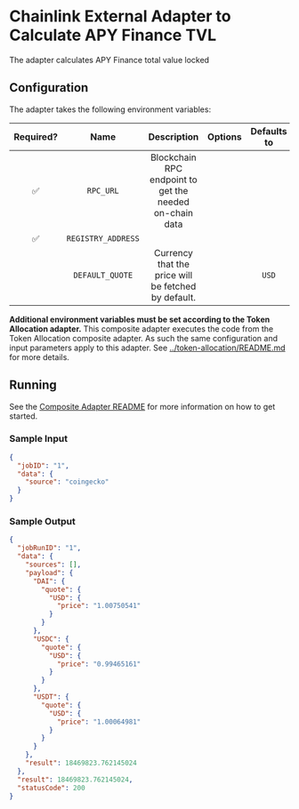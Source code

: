 # Chainlink External Adapter to Calculate APY Finance TVL

The adapter calculates APY Finance total value locked

## Configuration

The adapter takes the following environment variables:

| Required? |        Name        |                       Description                       | Options | Defaults to |
| :-------: | :----------------: | :-----------------------------------------------------: | :-----: | :---------: |
|    ✅     |     `RPC_URL`      | Blockchain RPC endpoint to get the needed on-chain data |         |             |
|    ✅     | `REGISTRY_ADDRESS` |                                                         |         |             |
|           |  `DEFAULT_QUOTE`   |   Currency that the price will be fetched by default.   |         |    `USD`    |

**Additional environment variables must be set according to the Token Allocation adapter.**
This composite adapter executes the code from the Token Allocation composite adapter. As such the same configuration and input parameters apply to this adapter. See [../token-allocation/README.md](../token-allocation/README.md) for more details.

## Running

See the [Composite Adapter README](../README.md) for more information on how to get started.

### Sample Input

```json
{
  "jobID": "1",
  "data": {
    "source": "coingecko"
  }
}
```

### Sample Output

```json
{
  "jobRunID": "1",
  "data": {
    "sources": [],
    "payload": {
      "DAI": {
        "quote": {
          "USD": {
            "price": "1.00750541"
          }
        }
      },
      "USDC": {
        "quote": {
          "USD": {
            "price": "0.99465161"
          }
        }
      },
      "USDT": {
        "quote": {
          "USD": {
            "price": "1.00064981"
          }
        }
      }
    },
    "result": 18469823.762145024
  },
  "result": 18469823.762145024,
  "statusCode": 200
}
```
